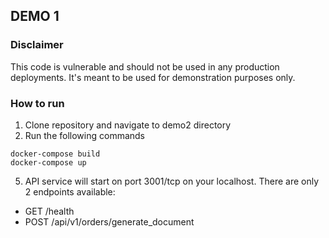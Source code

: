 ## DEMO 1

### Disclaimer
This code is vulnerable and should not be used in any production deployments. It's meant to be used for demonstration purposes only.


### How to run
1. Clone repository and navigate to demo2 directory
4. Run the following commands
```
docker-compose build
docker-compose up
```
5. API service will start on port 3001/tcp on your localhost. There are only 2 endpoints available:
- GET /health
- POST /api/v1/orders/generate_document
